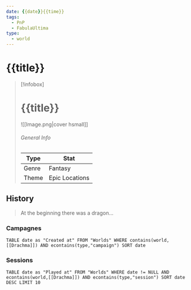 ```yaml
---
date: {{date}}{{time}}
tags:
  - PnP
  - FabulaUltima
type:
  - world
---
```

# {{title}}

> [!infobox]
> # {{title}}
> ![[Image.png|cover hsmall]]
> ###### General Info
> | Type |  Stat |
> |---|---|
> | Genre | Fantasy |
> | Theme | Epic Locations |

## History
> At the beginning there was a dragon...
### Campagnes

```dataview
TABLE date as "Created at" FROM "Worlds" WHERE contains(world,[[Drachma]]) AND econtains(type,"campaign") SORT date
```

### Sessions

```dataview
TABLE date as "Played at" FROM "Worlds" WHERE date != NULL AND econtains(world,[[Drachma]]) AND econtains(type,"session") SORT date DESC LIMIT 10
```



